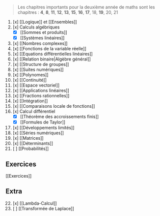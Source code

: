 > Les chapitres importants pour la deuxième année de maths sont les chapitres :
>  **4**, **8**, **11**, **12**, **13**, **15**, **16**, **17**, 18, **19**, 20, 21

1. [x] [[Logique]] et  [[Ensembles]]
2. [x] Calculs algébriques
	- [x] [[Sommes et produits]]
	- [x] [[Systèmes linéaires]] 
3. [x] [[Nombres complexes]] 
4. [x] [[Fonctions de la variable réelle]]
5. [x] [[Equations différentielles linéaires]]
6. [x] [[Relation binaire|Algèbre général]]
7. [x] [[Structure de groupes]]
8. [x] [[Suites numériques]]
9. [x] [[Polynomes]]
10. [x] [[Continuité]]
11. [x] [[Espace vectoriel]]  
12. [x] [[Applications linéaires]] 
13. [x] [[Fractions rationnelles]]
14. [x] [[Intégration]]
15. [x] [[Comparaisons locale de fonctions]]
16. [x] Calcul différentiel
	- [x] [[Théorème des accroissements finis]]
	- [x] [[Formules de Taylor]]
17. [x] [[Développements limités]]
18. [x] [[Séries numériques]]
19. [x] [[Matrices]] 
20. [x] [[Déterminants]]
21. [ ] [[Probabilités]]

## Exercices
[[Exercices]]
## Extra
22. [x] [[Lambda-Calcul]]
23. [ ] [[Transformée de Laplace]]
